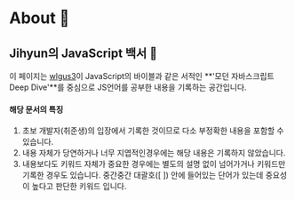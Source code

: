 # About 🦉

## Jihyun의 JavaScript 백서 📖

이 페이지는  [wlgus3](https://github.com/wlgus3)이 JavaScript의 바이블과 같은 서적인 **'모던 자바스크립트 Deep Dive'**를 중심으로 JS언어를 공부한 내용을 기록하는 공간입니다.&#x20;



#### 해당  문서의 특징

1. 초보 개발자(취준생)의 입장에서 기록한 것이므로 다소 부정확한 내용을 포함할 수 있습니다.
2. 내용 자체가 당연하거나 너무 지엽적인경우에는 해당 내용은 기록하지 않았습니다.
3. 내용보다도 키워드 자체가 중요한 경우에는 별도의 설명 없이 넘어가거나 키워드만 기록한 경우도 있습니다. 중간중간 대괄호(\[ ]) 안에 들어있는 단어가 있는데  중요성이 높다고 판단한 키워드 입니다.



